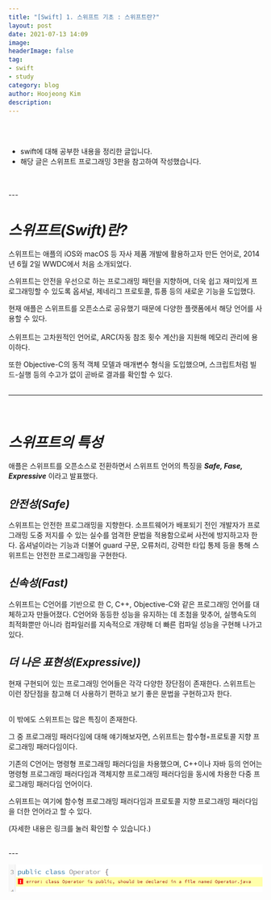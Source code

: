 ```yaml
---
title: "[Swift] 1. 스위프트 기초 : 스위프트란?"
layout: post
date: 2021-07-13 14:09
image: 
headerImage: false
tag:
- swift
- study
category: blog
author: Hoojeong Kim
description: 
---
```

<br/>
<br/>

* swift에 대해 공부한 내용을 정리한 글입니다.
* 해당 글은 스위프트 프로그래밍 3판을 참고하여 작성했습니다.
<br/>
<br/>
---
<br/>

# __*스위프트(Swift)란?*__

스위프트는 애플의 iOS와 macOS 등 자사 제품 개발에 활용하고자 만든 언어로, 2014년 6월 2일 WWDC에서 처음 소개되었다.

스위프트는 안전을 우선으로 하는 프로그래밍 패턴을 지향하며, 더욱 쉽고 재미있게 프로그래밍할 수 있도록 옵셔널, 제네리그 프로토콜, 튜픙 등의 새로운 기능을 도입했다.

현재 애플은 스위프트를 오픈소스로 공유했기 때문에 다양한 플랫폼에서 해당 언어를 사용할 수 있다.
<br>
<br>
스위프트는 고차원적인 언어로, ARC(자동 참조 횟수 계산)을 지원해 메모리 관리에 용이하다.

또한 Objective-C의 동적 객체 모델과 매개변수 형식을 도입했으며, 스크립트처럼 빌드-실행 등의 수고가 없이 곧바로 결과를 확인할 수 있다.
<br>
<br>

---
<br>

# __*스위프트의 특성*__

애플은 스위프트를 오픈소스로 전환하면서 스위프트 언어의 특징을 __*Safe, Fase, Expressive*__ 이라고 발표했다.

## __*안전성(Safe)*__
스위프트는 안전한 프로그래밍을 지향한다.
소프트웨어가 배포되기 전인 개발자가 프로그래밍 도중 저지를 수 있는 실수를 엄격한 문법을 적용함으로써 사전에 방지하고자 한다.
옵셔널이라는 기능과 더불어 guard 구문, 오류처리, 강력한 타입 통제 등을 통해 스위프트는 안전한 프로그래밍을 구현한다.


## __*신속성(Fast)*__
스위프트는 C언어를 기반으로 한 C, C++, Objective-C와 같은 프로그래밍 언어를 대체하고자 만들어졌다.
C언어와 동등한 성능을 유지하는 데 초첨을 맞추어, 실행속도의 최적화뿐만 아니라 컴파일러를 지속적으로 개량해 더 빠른 컴파일 성능을 구현해 나가고 있다.

## __*더 나은 표현성(Expressive))*__
현재 구현되어 있는 프로그래밍 언어들은 각각 다양한 장단점이 존재한다.
스위프트는 이런 장단점을 참고해 더 사용하기 편하고 보기 좋은 문법을 구현하고자 한다.

<br>
이 밖에도 스위프트는 많은 특징이 존재한다.

그 중 프로그래밍 패러다임에 대해 얘기해보자면, 스위프트는 함수형◦프로토콜 지향 프로그래밍 패러다임이다.

기존의 C언어는 명령형 프로그래밍 패러다임을 차용했으며, C++이나 자바 등의 언어는 명령형 프로그래밍 패러다임과 객체지향 프로그래밍 패러다임을 동시에 차용한 다중 프로그래밍 패러다임 언어이다.

스위프트는 여기에 함수형 프로그래밍 패러다임과 프로토콜 지향 프로그래밍 패러다임을 더한 언어라고 할 수 있다.

(자세한 내용은 링크를 눌러 확인할 수 있습니다.)
 
<br>
---
<br>


![image](../assets/post_source/algo_no1000.png)
